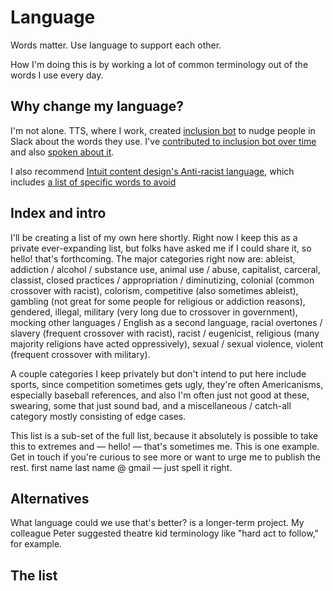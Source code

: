 # Language

Words matter. Use language to support each other.

How I'm doing this is by working a lot of common terminology out of the words I use every day. 

## Why change my language?

I'm not alone. TTS, where I work, created [inclusion bot](https://18f.gsa.gov/2022/11/14/improving-inclusion-continuously-how-we-iterated-on-our-bot-to-promote-more-inclusive-and-thoughtful-language/) to nudge people in Slack about the words they use. I've [contributed to inclusion bot over time](https://github.com/18F/charlie/blob/main/src/scripts/inclusion-bot.yaml) and also [spoken about it](https://www.youtube.com/watch?v=4xwC2q8G4J8). 

I also recommend [Intuit content design's Anti-racist language](https://contentdesign.intuit.com/accessibility-and-inclusion/anti-racist-language/), which includes [a list of specific words to avoid](https://contentdesign.intuit.com/accessibility-and-inclusion/anti-racist-language/#specific-word-guidance)

## Index and intro

I'll be creating a list of my own here shortly. Right now I keep this as a private ever-expanding list, but folks have asked me if I could share it, so hello! that's forthcoming. The major categories right now are: ableist, addiction / alcohol / substance use, animal use / abuse, capitalist, carceral, classist, closed practices / appropriation / diminutizing, colonial (common crossover with racist), colorism, competitive (also sometimes ableist), gambling (not great for some people for religious or addiction reasons), gendered, illegal, military (very long due to crossover in government), mocking other languages / English as a second language, racial overtones / slavery (frequent crossover with racist), racist / eugenicist, religious (many majority religions have acted oppressively), sexual / sexual violence, violent (frequent crossover with military). 

A couple categories I keep privately but don't intend to put here include sports, since competition sometimes gets ugly, they're often Americanisms, especially baseball references, and also I'm often just not good at these, swearing, some that just sound bad, and a miscellaneous / catch-all category mostly consisting of edge cases.

This list is a sub-set of the full list, because it absolutely is possible to take this to extremes and — hello! — that's sometimes me. This is one example. Get in touch if you're curious to see more or want to urge me to publish the rest. first name last name @ gmail — just spell it right.

## Alternatives

What language could we use that's better? is a longer-term project. My colleague Peter suggested theatre kid terminology like "hard act to follow," for example.

## The list

### 
